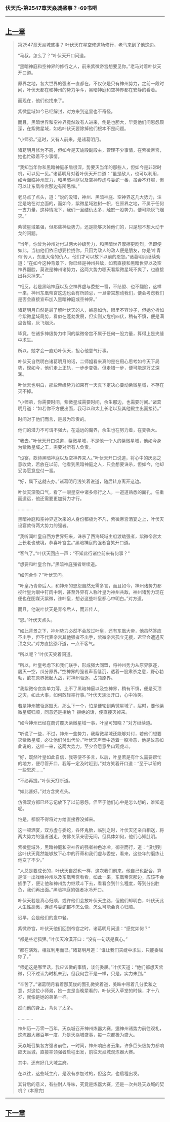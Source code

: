 ### 伏天氏-第2547章天焱城盛事？-69书吧

--------
[上一章](./969f9ce0f0c33802bfe0e9c749de7cbd.md)
--------


>
>
>
>第2547章天焱城盛事？
>叶伏天在星空修道场修行，老马来到了他这边。
>
>“马叔，怎么了？”叶伏天开口问道。
>
>“黑暗神庭和空神界的修行之人，前来紫微帝宫想要见你。”老马对着叶伏天开口道。
>
>原界之地，各大世界的强者一直都在，不仅仅是只有神州势力，之前一段时间，叶伏天都在和神州的势力争斗，黑暗神庭和空神界都在安静的看着。
>
>而现在，他们也找来了。
>
>紫微星域如今已经解封，对方来到这里也不奇怪。
>
>而且，黑暗世界和空神界竟然敢有人进来，倒是也胆大，毕竟他们间恩怨颇深，在紫微星域，如若叶伏天要除掉他们根本不是问题。
>
>“小师弟。”这时，又有人前来，是诸葛明月。
>
>诸葛明月修为不高，但如今是天谕殿副殿主，管理不少事情，在紫微帝宫，她也忙碌着不少事情。
>
>“我知当年你和黑暗神庭矛盾很深，势要灭当年的那些人，但如今是非常时机，可以见一见。”诸葛明月对着叶伏天开口道：“虽是敌人，也可以利用，如今面临神州压力，和黑暗神庭以及空神界虚与委蛇一番，虽会不舒服，但可以让东凰帝宫那边有所忌惮。”
>
>老马点了点头，道：“说的没错，神州、黑暗神庭、空神界这几大势力，注定是站在对立面的，而如今，紫微星域独树一帜，在原界之地，不属于任何一支力量，这种情况下，我们一旦结仇太多，触怒一股势力，便可能灰飞烟灭。”
>
>紫微星域虽强，但那些神级势力，还是能够灭掉他们的，只是想不想大动干戈的问题。
>
>“当年，你曾为神州对付过两大神级势力，和黑暗世界摩擦更剧烈，但即便如此，当初他们依旧想要拉拢你，只因为敌人的敌人便是朋友，你是‘叶青帝’传人，东凰大帝的仇人，他们才可以放下以前的恩怨。”诸葛明月继续劝道：“在如今这种背景下，你已经是神州共敌，如若直接和黑暗世界以及空神界翻脸，莫说是神州诸势力，这两大势力哪天看紫微星域不爽了，也直接出兵灭掉来。”
>
>“相反，若是黑暗神庭以及空神界虚与委蛇一番，不结盟、也不翻脸，这样一来，神州东凰帝宫这边也会有所顾忌，一旦帝宫想动我们，便会考虑我们是否会直接宣布加入黑暗神庭或空神界。”
>
>诸葛明月自然是最了解叶伏天的人，嫉恶如仇，眼里不容沙子，但她分析如今紫微星域局势，看似在蓬勃发展，但实则又危机四伏，稍有不慎，便是满盘皆输，灰飞烟灭。
>
>毕竟，在诸多神级势力中间的紫微帝宫不属于任何一股力量，算得上是夹缝中求生。
>
>所以，她才会一直劝叶伏天，担心他意气行事。
>
>叶伏天自然明白诸葛明月的话，二师姐看来真的是在用心思考如今天下局势，现如今，他们走上正轨，一步步变强，但走错一步，便可能是万丈深渊。
>
>叶伏天也明白，那些帝级势力如果有一天真下定决心要动紫微星域，不存在灭不掉。
>
>“小师弟，你需要时间，紫微星域需要时间，余生那边，也需要时间。”诸葛明月道：“如若你不方便出面，我可以和太上长老以及其他殿主出面接待。”
>
>时间对于他们而言，是最为珍贵的。
>
>他们的潜力不可谓不强大，在遥远的魔界，余生也在努力着，在变强大。
>
>“我去。”叶伏天开口说道，紫微星域，不是他一个人的紫微星域，他如今身为紫微星域之王，需要对所有人负责。
>
>“设宴，款待黑暗神庭以及空神界来人。”叶伏天开口说道，将心中的厌恶之意收敛，若放在以前，他看到黑暗神庭之人，只会想要诛杀，但如今，他却妥协愿意应付一番。
>
>“好，属下这就去办。”诸葛明月浅笑着说道，随后转身离开这边。
>
>叶伏天深吸口气，看了一眼星空中诸多修行之人，一道道熟悉的面孔，任重而道远，他还需要更加努力才行。
>
>…………
>
>黑暗神庭和空神界这次来的人身份都极为不凡，紫微帝宫酒宴之上，叶伏天设宴款待两大势力的强者。
>
>“我听闻叶皇自西方世界归来，诛杀了西海域域主府渡劫强者，紫微帝宫太上长老也破境，恭喜叶宫主。”黑暗神庭的强者含笑开口道。
>
>“客气了。”叶伏天回应一声：“不知此行诸位前来有何事？”
>
>“想要和叶皇合作。”黑暗神庭强者继续道。
>
>“如何合作？”叶伏天问。
>
>“叶皇乃青帝后人，和神州的恩怨自然无需多言，而且如今，神州诸势力都视叶皇为眼中钉肉中刺，甚至外界有人称叶皇为神州共敌，神州诸势力现在便也在图谋灭紫微，诛叶皇，想必这些叶皇都心中明白。”对方道。
>
>而且，他说叶伏天是青帝后人，而非传人。
>
>“恩。”叶伏天点头。
>
>“如此背景之下，神州势力必然不会放过叶皇，还有东凰大帝，他虽然答应不出手，但不代表帝宫其他强者不出手，紫微帝宫孤立无援，迟早会遭遇灭顶之灾。”对方直接恐吓道，一点不客气。
>
>“所以呢？”叶伏天笑着问道。
>
>“所以，叶皇考虑下和我们联手，形成强大同盟，将神州势力从原界驱逐，屠灭一空，瓜分原界。”空神界的强者声音低沉，透着一股肃杀之意，野心勃勃，欲在原界掀起大战，将神州驱逐，占领原界。
>
>“我紫微帝宫势单力薄，比不了黑暗神庭以及空神界，稍有不慎，便是灭顶之灾，如此大事，如何敢轻率行事。”叶伏天淡淡开口，心中冷笑。
>
>若是神州被驱逐毁灭，那么下一个，怕是便轮到紫微星域了，届时，要他紫微星域归顺，同意还是拒绝？
>拒绝的话，便直接灭掉来。
>
>“如今神州已经在商讨覆灭紫微星域一事，叶皇可知晓？”对方继续道。
>
>“听说了一些，不过，神州一些势力，我紫微星域还能够对付，若他们想要灭紫微星域，必让他们付出代价。”叶伏天声音中透着一股冷意，他是故意如此说的，这样一来，这两大势力，至少会愿意坐山观虎斗。
>
>“好，既然叶皇如此自信，我等便不多言，以后，叶皇若是有什么需要帮忙的地方，便尽管开口，我等一定及时赶到。”对方笑着开口道：“至于以前的一些恩怨……”
>
>“不必再提。”叶伏天打断道。
>
>“如此甚好。”对方含笑点头。
>
>仿佛双方都已经忘记放下了以前恩怨，但至于他们心中是怎么想的，谁知道呢。
>
>怕是，都恨不得将对方给直接吞没掉来。
>
>这一顿酒宴，双方虚与委蛇，各怀鬼胎，临别之时，叶伏天还亲自相送，将两大势力的强者送走，仿佛关系亲密无间，但具体如何，他们心知肚明。
>
>紫微星域外，黑暗神庭和空神界的强者神色冰冷，御空而行，道：“没想到这叶伏天竟然能够放下心中的芥蒂和我们虚与委蛇，看来，这些年的磨练让他变了不少。”
>
>“人总是要成长的，叶伏天自然也一样，这次我们前来，他自己也配合，算是演一出戏给神州以及东凰帝宫看看，如此一来，东凰帝宫那边，应该不会插手了，便让他和神州势力继续斗下去，看看会到什么程度，等到分出胜负，我们再出面。”黑暗神庭的强者冰冷开口。
>
>叶伏天若是真心归顺，或许他们会放叶伏天生路，但他们却明白，叶伏天此人生性高傲，连虚与委蛇都不怎么像，怎么可能会真心归顺。
>
>迟早，会是他们的盘中餐。
>
>紫微帝宫，叶伏天他们回到帝宫之时，诸葛明月问道：“感觉如何？”
>
>“都是些老狐狸。”叶伏天冷漠开口：“没有一句话是真心。”
>
>“都在演戏，相互利用而已。”诸葛明月道：“谁让我们夹缝中求生，只能委屈你了。”
>
>“师姐这是哪里话，我应该做的事情，谈何委屈。”叶伏天道：“他们都想灭紫微，只不过认为时机未到，但我何尝不是一样，只是，实力未到。”
>
>“辛苦了。”诸葛明月看着那英俊的面孔微笑着道，美眸中带着几分柔和之意，对这位小师弟，她一直是当晚辈看的，叶伏天入草堂的时候，才十八岁，就像是她的弟弟一样。
>
>然而他的身上，背负了太多。
>
>…………
>
>神州历一万零一百年，天焱城召开神州炼器大赛，邀神州诸势力前往观礼，这炼器大赛百年一度，乃是天焱城盛事，每一次都极为盛大。
>
>天焱城召集各方强者前往，一时间，神州响应者云集，许多巨头级势力都响应天焱城，直接率领强者启程出发，前往天焱城观炼器大赛。
>
>其中，还有好几大域主府。
>
>在以往，这些域主府，是没有参加过的，但这次，也启程出发。
>
>其背后的意义，有些耐人寻味，究竟是炼器大赛，还是一次共赴天焱城的契机？
>(本章完)
>
>

--------
[下一章](./f4074cf4f2a63c9e857f6eeab16040a7.md)
--------
